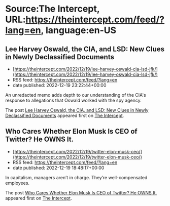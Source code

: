 # Source:The Intercept, URL:https://theintercept.com/feed/?lang=en, language:en-US

## Lee Harvey Oswald, the CIA, and LSD: New Clues in Newly Declassified Documents
 - [https://theintercept.com/2022/12/19/lee-harvey-oswald-cia-lsd-jfk/](https://theintercept.com/2022/12/19/lee-harvey-oswald-cia-lsd-jfk/)
 - RSS feed: https://theintercept.com/feed/?lang=en
 - date published: 2022-12-19 23:22:44+00:00

<p>An unredacted memo adds depth to our understanding of the CIA's response to allegations that Oswald worked with the spy agency.</p>
<p>The post <a href="https://theintercept.com/2022/12/19/lee-harvey-oswald-cia-lsd-jfk/" rel="nofollow">Lee Harvey Oswald, the CIA, and LSD: New Clues in Newly Declassified Documents</a> appeared first on <a href="https://theintercept.com" rel="nofollow">The Intercept</a>.</p>

## Who Cares Whether Elon Musk Is CEO of Twitter? He OWNS It.
 - [https://theintercept.com/2022/12/19/twitter-elon-musk-ceo/](https://theintercept.com/2022/12/19/twitter-elon-musk-ceo/)
 - RSS feed: https://theintercept.com/feed/?lang=en
 - date published: 2022-12-19 18:48:17+00:00

<p>In capitalism, managers aren’t in charge. They’re well-compensated employees.</p>
<p>The post <a href="https://theintercept.com/2022/12/19/twitter-elon-musk-ceo/" rel="nofollow">Who Cares Whether Elon Musk Is CEO of Twitter? He OWNS It.</a> appeared first on <a href="https://theintercept.com" rel="nofollow">The Intercept</a>.</p>

